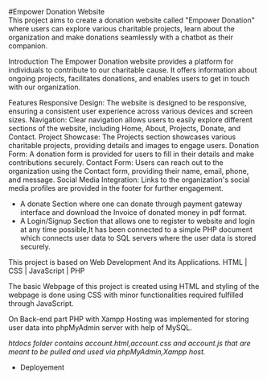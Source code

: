 #Empower Donation Website <br>
This project aims to create a donation website called "Empower Donation" where users can explore various charitable projects, learn about the organization and make donations seamlessly with a chatbot as their companion.


Introduction
The Empower Donation website provides a platform for individuals to contribute to our charitable cause. It offers information about ongoing projects, facilitates donations, and enables users to get in touch with our organization.

Features
Responsive Design: The website is designed to be responsive, ensuring a consistent user experience across various devices and screen sizes.
Navigation: Clear navigation allows users to easily explore different sections of the website, including Home, About, Projects, Donate, and Contact.
Project Showcase: The Projects section showcases various charitable projects, providing details and images to engage users.
Donation Form: A donation form is provided for users to fill in their details and make contributions securely.
Contact Form: Users can reach out to the organization using the Contact form, providing their name, email, phone, and message.
Social Media Integration: Links to the organization's social media profiles are provided in the footer for further engagement.
 
- A donate Section where one can donate through payment gateway interface and download the Invoice of donated money in pdf format.
- A Login/Signup Section that allows one to register to website and login at any time possible,It has been connected to a simple PHP document which connects user data to SQL servers where the user data is stored securely.


This project is based on Web Development And its Applications. 
 HTML | CSS | JavaScript | PHP  

The basic Webpage of this project is created using HTML and styling of the webpage is done using CSS with minor functionalities required fulfilled through JavaScript.

On Back-end part PHP with Xampp Hosting was implemented for storing user data into phpMyAdmin server with help of MySQL.

*htdocs folder contains account.html,account.css and account.js that are meant to be pulled and used via phpMyAdmin,Xampp host.*

* Deployement<br>




